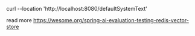 curl --location 'http://localhost:8080/defaultSystemText'

read more https://wesome.org/spring-ai-evaluation-testing-redis-vector-store